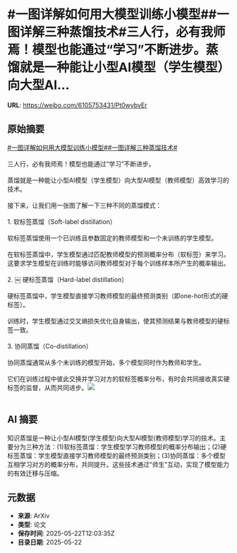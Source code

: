 # #一图详解如何用大模型训练小模型##一图详解三种蒸馏技术#三人行，必有我师焉！模型也能通过“学习”不断进步。蒸馏就是一种能让小型AI模型（学生模型）向大型AI...

**URL**: https://weibo.com/6105753431/Pt0wybvEr

## 原始摘要

<a href="https://m.weibo.cn/search?containerid=231522type%3D1%26t%3D10%26q%3D%23%E4%B8%80%E5%9B%BE%E8%AF%A6%E8%A7%A3%E5%A6%82%E4%BD%95%E7%94%A8%E5%A4%A7%E6%A8%A1%E5%9E%8B%E8%AE%AD%E7%BB%83%E5%B0%8F%E6%A8%A1%E5%9E%8B%23&amp;extparam=%23%E4%B8%80%E5%9B%BE%E8%AF%A6%E8%A7%A3%E5%A6%82%E4%BD%95%E7%94%A8%E5%A4%A7%E6%A8%A1%E5%9E%8B%E8%AE%AD%E7%BB%83%E5%B0%8F%E6%A8%A1%E5%9E%8B%23" data-hide=""><span class="surl-text">#一图详解如何用大模型训练小模型#</span></a><a href="https://m.weibo.cn/search?containerid=231522type%3D1%26t%3D10%26q%3D%23%E4%B8%80%E5%9B%BE%E8%AF%A6%E8%A7%A3%E4%B8%89%E7%A7%8D%E8%92%B8%E9%A6%8F%E6%8A%80%E6%9C%AF%23&amp;extparam=%23%E4%B8%80%E5%9B%BE%E8%AF%A6%E8%A7%A3%E4%B8%89%E7%A7%8D%E8%92%B8%E9%A6%8F%E6%8A%80%E6%9C%AF%23" data-hide=""><span class="surl-text">#一图详解三种蒸馏技术#</span></a><br><br>三人行，必有我师焉！模型也能通过“学习”不断进步。<br><br>蒸馏就是一种能让小型AI模型（学生模型）向大型AI模型（教师模型）高效学习的技术。<br><br>接下来，让我们用一张图了解一下三种不同的蒸馏模式：<br><br>1. 软标签蒸馏（Soft-label distillation）<br><br>软标签蒸馏使用一个已训练且参数固定的教师模型和一个未训练的学生模型。<br><br>在软标签蒸馏中，学生模型通过匹配教师模型的预测概率分布（软标签）来学习。这要求学生模型在训练时能够访问教师模型对于每个训练样本所产生的概率输出。<br><br>2. ￼ 硬标签蒸馏（Hard-label distillation）<br><br>硬标签蒸馏中，学生模型直接学习教师模型的最终预测类别（即one-hot形式的硬标签）。<br><br>训练时，学生模型通过交叉熵损失优化自身输出，使其预测结果与教师模型的硬标签一致。<br><br>3. 协同蒸馏（Co-distillation）<br><br>协同蒸馏通常从多个未训练的模型开始，多个模型同时作为教师和学生。<br><br>它们在训练过程中彼此交换并学习对方的软标签概率分布，有时会共同接收真实硬标签的监督，从而共同进步。<img style="" src="https://tvax4.sinaimg.cn/large/006Fd7o3gy1i1oc3nb0jkg30so0um7u4.gif" referrerpolicy="no-referrer"><br><br>

## AI 摘要

知识蒸馏是一种让小型AI模型(学生模型)向大型AI模型(教师模型)学习的技术。主要分为三种方法：(1)软标签蒸馏：学生模型学习教师模型的概率分布输出；(2)硬标签蒸馏：学生模型直接学习教师模型的最终预测类别；(3)协同蒸馏：多个模型互相学习对方的概率分布，共同提升。这些技术通过"师生"互动，实现了模型能力的有效迁移与压缩。

## 元数据

- **来源**: ArXiv
- **类型**: 论文
- **保存时间**: 2025-05-22T12:03:35Z
- **目录日期**: 2025-05-22

